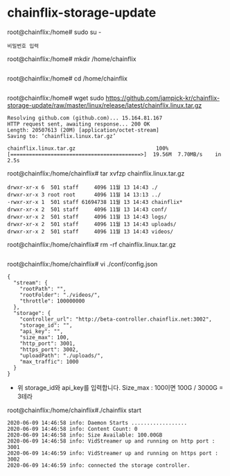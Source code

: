 # chainflix-storage-update

root@chainflix:/home# sudo su -
```
비밀번호 입력
```
root@chainflix:/home# mkdir /home/chainflix
```
```
root@chainflix:/home# cd /home/chainflix
```
```
root@chainflix:/home# wget sudo https://github.com/jampick-kr/chainflix-storage-update/raw/master/linux/release/latest/chainflix.linux.tar.gz
```
Resolving github.com (github.com)... 15.164.81.167
HTTP request sent, awaiting response... 200 OK
Length: 20507613 (20M) [application/octet-stream]
Saving to: ‘chainflix.linux.tar.gz’

chainflix.linux.tar.gz                          100%[==========================================>]  19.56M  7.70MB/s    in 2.5s
```
root@chainflix:/home/chainflix# tar xvfzp chainflix.linux.tar.gz
```
drwxr-xr-x 6  501 staff     4096 11월 13 14:43 ./
drwxr-xr-x 3 root root      4096 11월 14 13:13 ../
-rwxr-xr-x 1  501 staff 61694738 11월 13 14:43 chainflix*
drwxr-xr-x 2  501 staff     4096 11월 13 14:43 conf/
drwxr-xr-x 2  501 staff     4096 11월 13 14:43 logs/
drwxr-xr-x 2  501 staff     4096 11월 13 14:43 uploads/
drwxr-xr-x 2  501 staff     4096 11월 13 14:43 videos/
```
root@chainflix:/home/chainflix# rm -rf chainflix.linux.tar.gz
```
```
root@chainflix:/home/chainflix# vi ./conf/config.json
```
{
  "stream": {
    "rootPath": "",
    "rootFolder": "./videos/",
    "throttle": 100000000
  },
  "storage": {
    "controller_url": "http://beta-controller.chainflix.net:3002",
    "storage_id": "",
    "api_key": "",
    "size_max": 100,
    "http_port": 3001,
    "https_port": 3002,
    "uploadPath": "./uploads/",
    "max_traffic": 1000
  }
}
```
* 위 storage_id와 api_key를 입력합니다. Size_max : 100이면 100G / 3000G = 3테라

root@chainflix:/home/chainflix#./chainflix start
```
2020-06-09 14:46:58 info: Daemon Starts ..................
2020-06-09 14:46:58 info: Content Count: 0
2020-06-09 14:46:58 info: Size Available: 100.00GB
2020-06-09 14:46:58 info: VidStreamer up and running on http port : 3001
2020-06-09 14:46:59 info: VidStreamer up and running on https port : 3002
2020-06-09 14:46:59 info: connected the storage controller.
```
